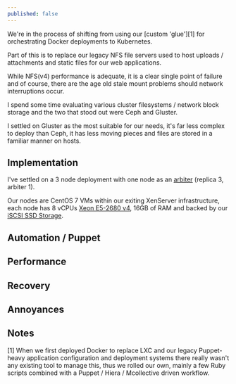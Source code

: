 ```yaml
---
published: false
---
```


We're in the process of shifting from using our [custom 'glue'][1] for orchestrating Docker deployments to Kubernetes.

Part of this is to replace our legacy NFS file servers used to host uploads / attachments and static files for our web applications.

While NFS(v4) performance is adequate, it is a clear single point of failure and of course, there are the age old stale mount problems should network interruptions occur.

I spend some time evaluating various cluster filesystems / network block storage and the two that stood out were Ceph and Gluster.

I settled on Gluster as the most suitable for our needs, it's far less complex to deploy than Ceph, it has less moving pieces and files are stored in a familiar manner on hosts.

## Implementation

I've settled on a 3 node deployment with one node as an [arbiter](http://docs.gluster.org/en/latest/Administrator%20Guide/arbiter-volumes-and-quorum/) (replica 3, arbiter 1).

Our nodes are CentOS 7 VMs within our exiting XenServer infrastructure, each node has 8 vCPUs [Xeon E5-2680 v4](https://ark.intel.com/products/91754/Intel-Xeon-Processor-E5-2680-v4-35M-Cache-2_40-GHz), 16GB of RAM and backed by our [iSCSI SSD Storage](https://smcleod.net/tech/ssd-storage-cluster-diagram/).

## Automation / Puppet

## Performance

## Recovery

## Annoyances

## Notes

[1] When we first deployed Docker to replace LXC and our legacy Puppet-heavy application configuration and deployment systems there really wasn't any existing tool to manage this, thus we rolled our own, mainly a few Ruby scripts combined with a Puppet / Hiera / Mcollective driven workflow.